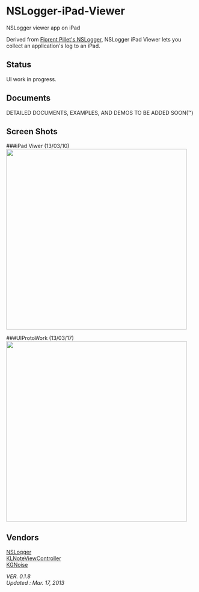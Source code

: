 NSLogger-iPad-Viewer
==

NSLogger viewer app on iPad

Derived from [Florent Pillet's NSLogger](https://github.com/fpillet/NSLogger), NSLogger iPad Viewer lets you collect an application's log to an iPad.

Status
-
UI work in progress.

Documents
-
DETAILED DOCUMENTS, EXAMPLES, AND DEMOS TO BE ADDED SOON(™)

Screen Shots
-

###iPad Viwer (13/03/10)
<img width="480" src="https://raw.github.com/stkim1/NSLogger-iPad-Viewer/master/ScreenShots/ios_13_03_10.png" />

###UIProtoWork (13/03/17)
<img width="480" src="https://raw.github.com/stkim1/NSLogger-iPad-Viewer/master/ScreenShots/sim_13_03_17.png" />



Vendors
-
[NSLogger](https://github.com/fpillet/NSLogger)<br/>
[KLNoteViewController](https://github.com/KieranLafferty/KLNoteViewController)<br/>
[KGNoise](https://github.com/kgn/KGNoise)


_VER. 0.1.8_<br/>
_Updated : Mar. 17, 2013_
